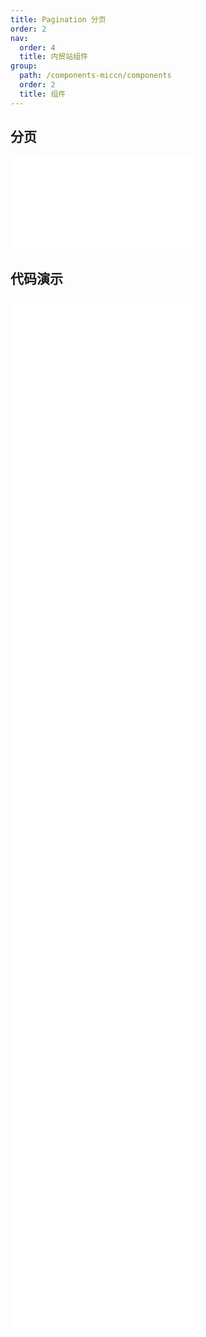 ```yaml
---
title: Pagination 分页
order: 2
nav:
  order: 4
  title: 内贸站组件
group:
  path: /components-miccn/components
  order: 2
  title: 组件
---
```


## 分页

<div>
<embed src="@docs-common/pagination/index.md"></embed>
</div>
        
## 代码演示

<Row gutter=8>

  <Col span=24>
    
  <div class="code-box"><embed src="@abiz-rc-miccn/pagination/demo/basic-pagination-miccn.md"></embed></div>
          
  <div class="code-box"><embed src="@abiz-rc-miccn/pagination/demo/more-pagination-miccn.md"></embed></div>
          
  <div class="code-box"><embed src="@abiz-rc-miccn/pagination/demo/changer-pagination-miccn.md"></embed></div>
          
  <div class="code-box"><embed src="@abiz-rc-miccn/pagination/demo/jump-pagination-miccn.md"></embed></div>
          
  <div class="code-box"><embed src="@abiz-rc-miccn/pagination/demo/mini-pagination-miccn.md"></embed></div>
          
  <div class="code-box"><embed src="@abiz-rc-miccn/pagination/demo/simple-pagination-miccn.md"></embed></div>
          
  <div class="code-box"><embed src="@abiz-rc-miccn/pagination/demo/controlled-pagination-miccn.md"></embed></div>
          
  <div class="code-box"><embed src="@abiz-rc-miccn/pagination/demo/total-pagination-miccn.md"></embed></div>
          
  <div class="code-box"><embed src="@abiz-rc-miccn/pagination/demo/all-pagination-miccn.md"></embed></div>
          
  <div class="code-box"><embed src="@abiz-rc-miccn/pagination/demo/itemRender-pagination-miccn.md"></embed></div>
          
  </Col>
          
</Row>
        
<div><embed src="@docs-common/pagination/index-api.md"></embed><div>
        